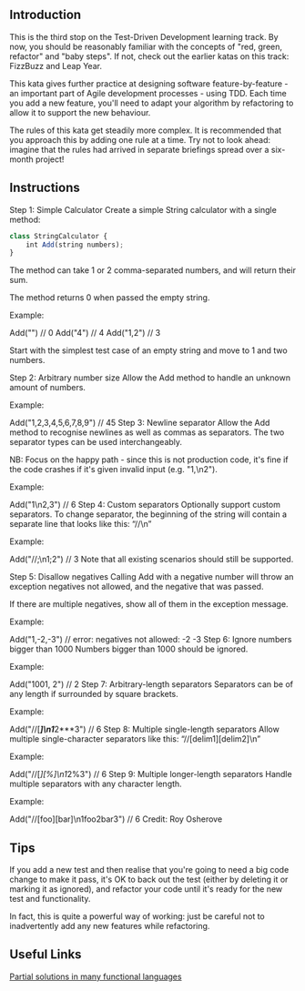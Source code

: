 ## Introduction

This is the third stop on the Test-Driven Development learning track. By now, you should be reasonably familiar with the concepts of "red, green, refactor" and "baby steps". If not, check out the earlier katas on this track: FizzBuzz and Leap Year.

This kata gives further practice at designing software feature-by-feature - an important part of Agile development processes - using TDD. Each time you add a new feature, you'll need to adapt your algorithm by refactoring to allow it to support the new behaviour.

The rules of this kata get steadily more complex. It is recommended that you approach this by adding one rule at a time. Try not to look ahead: imagine that the rules had arrived in separate briefings spread over a six-month project!

## Instructions

Step 1: Simple Calculator
Create a simple String calculator with a single method:

```ts
class StringCalculator {
    int Add(string numbers);
}
```

The method can take 1 or 2 comma-separated numbers, and will return their sum.

The method returns 0 when passed the empty string.

Example:

Add("") // 0
Add("4") // 4
Add("1,2") // 3

Start with the simplest test case of an empty string and move to 1 and two numbers.

Step 2: Arbitrary number size
Allow the Add method to handle an unknown amount of numbers.

Example:

Add("1,2,3,4,5,6,7,8,9") // 45
Step 3: Newline separator
Allow the Add method to recognise newlines as well as commas as separators. The two separator types can be used interchangeably.

NB: Focus on the happy path - since this is not production code, it's fine if the code crashes if it's given invalid input (e.g. "1,\n2").

Example:

Add("1\n2,3") // 6
Step 4: Custom separators
Optionally support custom separators. To change separator, the beginning of the string will contain a separate line that looks like this: “//<separator>\n<numbers>”

Example:

Add("//;\n1;2") // 3
Note that all existing scenarios should still be supported.

Step 5: Disallow negatives
Calling Add with a negative number will throw an exception negatives not allowed, and the negative that was passed.

If there are multiple negatives, show all of them in the exception message.

Example:

Add("1,-2,-3") // error: negatives not allowed: -2 -3
Step 6: Ignore numbers bigger than 1000
Numbers bigger than 1000 should be ignored.

Example:

Add("1001, 2") // 2
Step 7: Arbitrary-length separators
Separators can be of any length if surrounded by square brackets.

Example:

Add("//[***]\n1***2***3") // 6
Step 8: Multiple single-length separators
Allow multiple single-character separators like this: “//[delim1][delim2]\n”

Example:

Add("//[*][%]\n1*2%3") // 6
Step 9: Multiple longer-length separators
Handle multiple separators with any character length.

Example:

Add("//[foo][bar]\n1foo2bar3") // 6
Credit: Roy Osherove

## Tips
If you add a new test and then realise that you're going to need a big code change to make it pass, it's OK to back out the test (either by deleting it or marking it as ignored), and refactor your code until it's ready for the new test and functionality.

In fact, this is quite a powerful way of working: just be careful not to inadvertently add any new features while refactoring.

## Useful Links
[Partial solutions in many functional languages](https://github.com/FunctionalKatas/Katas/tree/master/2014-01-Calculator)

